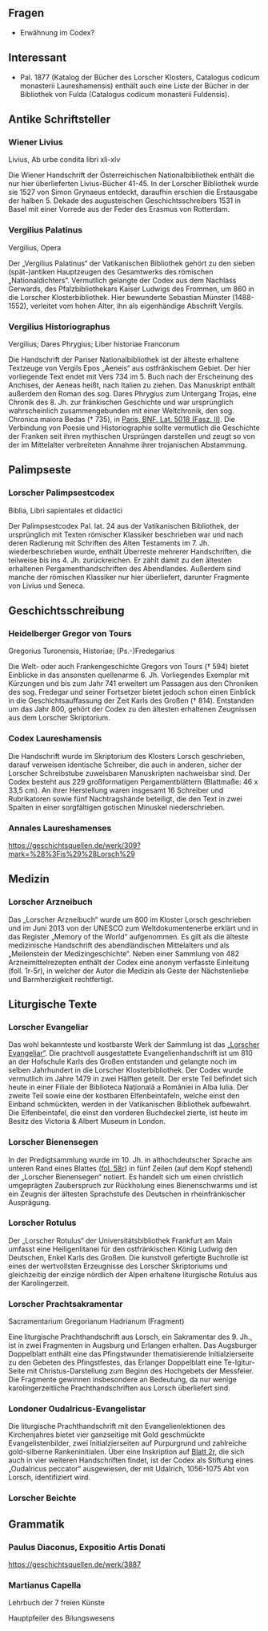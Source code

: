 ## Fragen
- Erwähnung im Codex?

## Interessant
- Pal. 1877 (Katalog der Bücher des Lorscher Klosters, Catalogus codicum monasterii Laureshamensis) enthält auch eine Liste der Bücher in der Bibliothek von Fulda (Catalogus codicum monasterii Fuldensis).

## Antike Schriftsteller

### Wiener Livius
Livius, Ab urbe condita libri xli-xlv

Die Wiener Handschrift der Österreichischen Nationalbibliothek enthält die nur hier überlieferten Livius-Bücher 41-45. In der Lorscher Bibliothek wurde sie 1527 von Simon Grynaeus entdeckt, daraufhin erschien die Erstausgabe der halben 5. Dekade des augusteischen Geschichtsschreibers 1531 in Basel mit einer Vorrede aus der Feder des Erasmus von Rotterdam.

### Vergilius Palatinus
Vergilius, Opera

Der „Vergilius Palatinus“ der Vatikanischen Bibliothek gehört zu den sieben (spät-)antiken Hauptzeugen des Gesamtwerks des römischen „Nationaldichters“. Vermutlich gelangte der Codex aus dem Nachlass Gerwards, des Pfalzbibliothekars Kaiser Ludwigs des Frommen, um 860 in die Lorscher Klosterbibliothek. Hier bewunderte Sebastian Münster (1488-1552), verleitet vom hohen Alter, ihn als eigenhändige Abschrift Vergils.

### Vergilius Historiographus
Vergilius; Dares Phrygius; Liber historiae Francorum

Die Handschrift der Pariser Nationalbibliothek ist der älteste erhaltene Textzeuge von Vergils Epos „Aeneis“ aus ostfränkischem Gebiet. Der hier vorliegende Text endet mit Vers 734 im 5. Buch nach der Erscheinung des Anchises, der Aeneas heißt, nach Italien zu ziehen. Das Manuskript enthält außerdem den Roman des sog. Dares Phrygius zum Untergang Trojas, eine Chronik des 8. Jh. zur fränkischen Geschichte und war ursprünglich wahrscheinlich zusammengebunden mit einer Weltchronik, den sog. Chronica maiora Bedas († 735), in [Paris, BNF, Lat. 5018 (Fasz. II)](https://bibliotheca-laureshamensis-digital.de/view/bnf_lat5018/0163?ui_lang=deu "zur Online-Präsentation, Handschrift Paris, Bibliothèque nationale de France, Latin 5018, Beda, De temporum ratione, Bl. 78r"). Die Verbindung von Poesie und Historiographie sollte vermutlich die Geschichte der Franken seit ihren mythischen Ursprüngen darstellen und zeugt so von der im Mittelalter verbreiteten Annahme ihrer trojanischen Abstammung.

## Palimpseste

### Lorscher Palimpsestcodex
Biblia, Libri sapientales et didactici

Der Palimpsestcodex Pal. lat. 24 aus der Vatikanischen Bibliothek, der ursprünglich mit Texten römischer Klassiker beschrieben war und nach deren Radierung mit Schriften des Alten Testaments im 7. Jh. wiederbeschrieben wurde, enthält Überreste mehrerer Handschriften, die teilweise bis ins 4. Jh. zurückreichen. Er zählt damit zu den ältesten erhaltenen Pergamenthandschriften des Abendlandes. Außerdem sind manche der römischen Klassiker nur hier überliefert, darunter Fragmente von Livius und Seneca.

## Geschichtsschreibung

### Heidelberger Gregor von Tours
Gregorius Turonensis, Historiae; (Ps.-)Fredegarius

Die Welt- oder auch Frankengeschichte Gregors von Tours († 594) bietet Einblicke in das ansonsten quellenarme 6. Jh. Vorliegendes Exemplar mit Kürzungen und bis zum Jahr 741 erweitert um Passagen aus den Chroniken des sog. Fredegar und seiner Fortsetzer bietet jedoch schon einen Einblick in die Geschichtsauffassung der Zeit Karls des Großen († 814). Entstanden um das Jahr 800, gehört der Codex zu den ältesten erhaltenen Zeugnissen aus dem Lorscher Skriptorium.

### Codex Laureshamensis

Die Handschrift wurde im Skriptorium des Klosters Lorsch geschrieben, darauf verweisen identische Schreiber, die auch in anderen, sicher der Lorscher Schreibstube zuweisbaren Manuskripten nachweisbar sind. Der Codex besteht aus 229 großformatigen Pergamentblättern (Blattmaße: 46 x 33,5 cm). An ihrer Herstellung waren insgesamt 16 Schreiber und Rubrikatoren sowie fünf Nachtragshände beteiligt, die den Text in zwei Spalten in einer sorgfältigen gotischen Minuskel niederschrieben.

### Annales Laureshamenses
https://geschichtsquellen.de/werk/309?mark=%28%3Fis%29%28Lorsch%29

## Medizin

### Lorscher Arzneibuch

Das „Lorscher Arzneibuch“ wurde um 800 im Kloster Lorsch geschrieben und im Juni 2013 von der UNESCO zum Weltdokumentenerbe erklärt und in das Register „Memory of the World“ aufgenommen. Es gilt als die älteste medizinische Handschrift des abendländischen Mittelalters und als „Meilenstein der Medizingeschichte“. Neben einer Sammlung von 482 Arzneimittelrezepten enthält der Codex eine anonym verfasste Einleitung (foll. 1r-5r), in welcher der Autor die Medizin als Geste der Nächstenliebe und Barmherzigkeit rechtfertigt.

## Liturgische Texte

### Lorscher Evangeliar

Das wohl bekannteste und kostbarste Werk der Sammlung ist das [„Lorscher Evangeliar“](https://bibliotheca-laureshamensis-digital.de/view/lorscher_evangeliar "Online-Präsentation des Lorscher Evangeliar"). Die prachtvoll ausgestattete Evangelienhandschrift ist um 810 an der Hofschule Karls des Großen entstanden und gelangte noch im selben Jahrhundert in die Lorscher Klosterbibliothek. Der Codex wurde vermutlich im Jahre 1479 in zwei Hälften geteilt. Der erste Teil befindet sich heute in einer Filiale der Biblioteca Naţională a României in Alba Iulia. Der zweite Teil sowie eine der kostbaren Elfenbeintafeln, welche einst den Einband schmückten, werden in der Vatikanischen Bibliothek aufbewahrt. Die Elfenbeintafel, die einst den vorderen Buchdeckel zierte, ist heute im Besitz des Victoria & Albert Museum in London.

### Lorscher Bienensegen

In der Predigtsammlung wurde im 10. Jh. in althochdeutscher Sprache am unteren Rand eines Blattes ([fol. 58r](https://bibliotheca-laureshamensis-digital.de/bav/bav_pal_lat_220/0121?ui_lang=deu "Online-Präsentation 'Lorscher Bienensegen', fol. 58r")) in fünf Zeilen (auf dem Kopf stehend) der „Lorscher Bienensegen“ notiert. Es handelt sich um einen christlich umgeprägten Zauberspruch zur Rückholung eines Bienenschwarms und ist ein Zeugnis der ältesten Sprachstufe des Deutschen in rheinfränkischer Ausprägung.

### Lorscher Rotulus

Der „Lorscher Rotulus“ der Universitätsbibliothek Frankfurt am Main umfasst eine Heiligenlitanei für den ostfränkischen König Ludwig den Deutschen, Enkel Karls des Großen. Die kunstvoll gefertigte Buchrolle ist eines der wertvollsten Erzeugnisse des Lorscher Skriptoriums und gleichzeitig der einzige nördlich der Alpen erhaltene liturgische Rotulus aus der Karolingerzeit.

### Lorscher Prachtsakramentar
Sacramentarium Gregorianum Hadrianum (Fragment)

Eine liturgische Prachthandschrift aus Lorsch, ein Sakramentar des 9. Jh., ist in zwei Fragmenten in Augsburg und Erlangen erhalten. Das Augsburger Doppelblatt enthält eine das Pfingstwunder thematisierende Initialzierseite zu den Gebeten des Pfingstfestes, das Erlanger Doppelblatt eine Te-Igitur-Seite mit Christus-Darstellung zum Beginn des Hochgebets der Messfeier. Die Fragmente gewinnen insbesondere an Bedeutung, da nur wenige karolingerzeitliche Prachthandschriften aus Lorsch überliefert sind.

### Londoner Oudalricus-Evangelistar

Die liturgische Prachthandschrift mit den Evangelienlektionen des Kirchenjahres bietet vier ganzseitige mit Gold geschmückte Evangelistenbilder, zwei Initialzierseiten auf Purpurgrund und zahlreiche gold-silberne Rankeninitialen. Über eine Inskription auf [Blatt 2r](https://bibliotheca-laureshamensis-digital.de/view/bl_harley2970/0011 "Online-Präsentation, Harley 2970, Blatt 2r"), die sich auch in vier weiteren Handschriften findet, ist der Codex als Stiftung eines „Oudalricus peccator“ ausgewiesen, der mit Udalrich, 1056-1075 Abt von Lorsch, identifiziert wird.

### Lorscher Beichte


## Grammatik

### Paulus Diaconus, Expositio Artis Donati

https://geschichtsquellen.de/werk/3887

### Martianus Capella

Lehrbuch der 7 freien Künste

Hauptpfeiler des Bilungswesens
